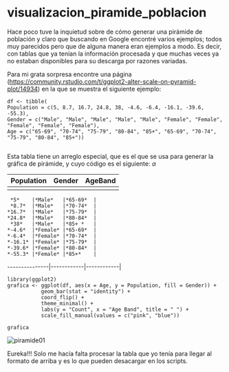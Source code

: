 
# visualizacion_piramide_poblacion
Hace poco tuve la inquietud sobre de cómo generar una pirámide de población y claro que buscando en Google encontré varios ejemplos; todos muy parecidos pero que de alguna manera eran ejemplos a modo. Es decir, con tablas que ya tenían la información procesada y que muchas veces ya no estaban disponibles para su descarga por razones variadas.

Para mi grata sorpresa encontre una página (https://community.rstudio.com/t/ggplot2-alter-scale-on-pyramid-plot/14934) en la que se muestra el siguiente ejemplo:

 ```{r setup,echo=T}
df <- tibble(
 Population = c(5, 8.7, 16.7, 24.8, 38, -4.6, -6.4, -16.1, -39.6, -55.3),
 Gender = c("Male", "Male", "Male", "Male", "Male", "Female", "Female", "Female", "Female", "Female"),
 Age = c("65-69", "70-74", "75-79", "80-84", "85+", "65-69", "70-74", "75-79", "80-84", "85+"))
  
```

Esta tabla tiene un arreglo especial, que es el que se usa para generar la gráfica de pirámide, y cuyo código es el siguiente:  $\alpha$

**Population** | **Gender** | **AgeBand**|
---------------|------------|------------|
        *<dbl>* | *<chr>* |*<chr>*
 

 
     *5*    |*Male*   |*65-69*  |
     *8.7*  |*Male*   |*70-74*  | 
    *16.7*  |*Male*   |*75-79*  |
    *24.8*  |*Male*   |*80-84*  |
     *38*   |*Male*   |*85+ *   |
    *-4.6*  |*Female* |*65-69*  |
    *-6.4*  |*Female* |*70-74*  |
    *-16.1* |*Female* |*75-79*  |
    *-39.6* |*Female* |*80-84*  |
    *-55.3* |*Female* |*85+*    |
 ---------------|------------|------------|
 ```{r setup,echo=T}
library(ggplot2)  
grafica <- ggplot(df, aes(x = Age, y = Population, fill = Gender)) +
            geom_bar(stat = "identity") +
            coord_flip() +
            theme_minimal() +
            labs(y = "Count", x = "Age Band", title = " ") +
            scale_fill_manual(values = c("pink", "blue"))

grafica
```
 
![piramide01](https://user-images.githubusercontent.com/65984679/114253465-f2459c80-996f-11eb-85b8-abca629029b2.jpeg)

 
Eureka!!! Solo me hacía falta procesar la tabla que yo tenía para llegar al formato de arriba y es lo que pueden desacargar en los scripts.
